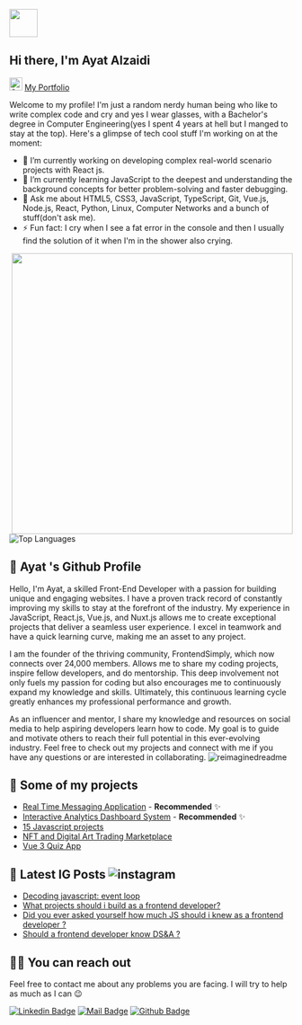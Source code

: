 

<img
  src="https://github.com/ayat0110/ayat0110/assets/76471156/2c1953c9-4299-48ee-ac17-734d388c0841"
  width="50"
  height="50"
/>
##  Hi there, I'm Ayat Alzaidi 

<img src="https://raw.githubusercontent.com/Tarikul-Islam-Anik/Microsoft-Teams-Animated-Emojis/master/Emojis/Smilies/Green%20Heart.png" alt="Green Heart" width="23" height="23" /> [My Portfolio ](https://ayat-alzaidi.netlify.app/)

Welcome to my profile! I'm just a random nerdy human being who like to write complex code and cry and yes I wear glasses, with a Bachelor's degree in Computer Engineering(yes I spent 4 years at hell but I manged to stay at the top). Here's a glimpse of tech cool stuff I'm working on at the moment:

- 🔭 I’m currently working on developing complex real-world scenario projects with React js.
- 🌱 I’m currently learning JavaScript to the deepest and understanding the background concepts for better problem-solving and faster debugging.
- 💬 Ask me about HTML5, CSS3, JavaScript, TypeScript, Git, Vue.js, Node.js, React, Python, Linux, Computer Networks and a bunch of stuff(don't ask me).
- ⚡ Fun fact: I cry when I see a fat error in the console and then I usually find the solution of it when I'm in the shower also crying.
<img src="https://user-images.githubusercontent.com/74038190/225813708-98b745f2-7d22-48cf-9150-083f1b00d6c9.gif" width="500" align="right">

![Top Languages](https://github-readme-stats.vercel.app/api/top-langs?username=ayat0110&show_icons=true&locale=en&layout=compact&theme=chartreuse-dark)

## 🍊 Ayat 's Github Profile
Hello, I'm Ayat, a skilled Front-End Developer with a passion for building unique and engaging websites. I have a proven track record of constantly improving my skills to stay at the forefront of the industry. My experience in JavaScript, React.js, Vue.js, and Nuxt.js allows me to create exceptional projects that deliver a seamless user experience. I excel in teamwork and have a quick learning curve, making me an asset to any project.

I am the founder of the thriving community, FrontendSimply, which now connects over 24,000 members. Allows me to share my coding projects, inspire fellow developers, and do mentorship. This deep involvement not only fuels my passion for coding but also encourages me to continuously expand my knowledge and skills. Ultimately, this continuous learning cycle greatly enhances my professional performance and growth.

As an influencer and mentor, I share my knowledge and resources on social media to help aspiring developers learn how to code. My goal is to guide and motivate others to reach their full potential in this ever-evolving industry. Feel free to check out my projects and connect with me if you have any questions or are interested in collaborating.
<img src="https://myreadme.vercel.app/api/embed/ayat0110?panels=userstatistics,toprepositories,toplanguages,commitgraph" alt="reimaginedreadme" />

## 🥳 Some of my projects

- [Real Time Messaging Application](https://github.com/ayat0110/Real-Time-Messaging-Application) - **Recommended** ✨
- [Interactive Analytics Dashboard System](https://github.com/ayat0110/Interactive-Analytics-Dashboard-System) - **Recommended** ✨
- [15 Javascript projects](https://github.com/ayat0110/15-JavaScript-Projects) 
- [NFT and Digital Art Trading Marketplace ](https://github.com/ayat0110/NFT-and-Digital-Art-Trading-Marketplace) 
- [Vue 3 Quiz App](https://github.com/ayat0110/Vue-3-Quiz-App)

## 📃 Latest IG Posts ![instagram](https://badges.aleen42.com/src/instagram.svg) 

<!-- BLOG-POST-LIST:START -->
- [Decoding javascript: event loop](https://www.instagram.com/p/CuMpOAnNhZt/?utm_source=ig_web_copy_link&igshid=MzRlODBiNWFlZA==)
- [What projects should i build as a frontend developer? ](https://www.instagram.com/p/CSCG9qvjIeN/)
- [Did you ever asked yourself how much JS should i knew as a frontend developer ?](https://www.instagram.com/p/CRwEstCjVvf/)
- [Should a frontend developer know DS&A ?](https://www.instagram.com/p/CRgnp-AjBd5/)

<!-- BLOG-POST-LIST:END -->

## 🤙🏻 You can reach out

Feel free to contact me about any problems you are facing. I will try to help as much as I can 😉

[![Linkedin Badge](https://img.shields.io/badge/linkedin-%230077B5.svg?&style=for-the-badge&logo=linkedin&logoColor=white)](https://www.linkedin.com/in/ayat-al-zaidi-4ab6321b6/)
[![Mail Badge](https://img.shields.io/badge/email-c14438?style=for-the-badge&logo=Gmail&logoColor=white&link=mailto:ayatalzaidi2000@gmail.com)](mailto:ayatalzaidi2000@gmail.com)
[![Github Badge](https://img.shields.io/badge/github-333?style=for-the-badge&logo=github&logoColor=white)](https://github.com/ayat0110)  

